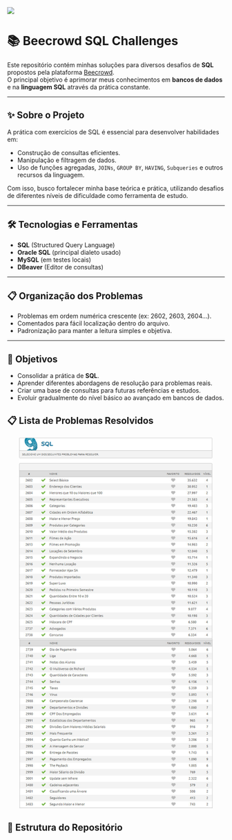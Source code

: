 <div>
 <a href="https://judge.beecrowd.com/pt/problems/index/9"><img src="https://resources.beecrowd.com.br/judge/img/5.0/logo-beecrowd.png?1635097036" height="100"></a>
</div>


# 📚 Beecrowd SQL Challenges

Este repositório contém minhas soluções para diversos desafios de **SQL** propostos pela plataforma [Beecrowd](https://www.beecrowd.com.br/).  
O principal objetivo é aprimorar meus conhecimentos em **bancos de dados** e na **linguagem SQL** através da prática constante.

---

## ✨ Sobre o Projeto

A prática com exercícios de SQL é essencial para desenvolver habilidades em:

- Construção de consultas eficientes.
- Manipulação e filtragem de dados.
- Uso de funções agregadas, `JOINs`, `GROUP BY`, `HAVING`, `Subqueries` e outros recursos da linguagem.

Com isso, busco fortalecer minha base teórica e prática, utilizando desafios de diferentes níveis de dificuldade como ferramenta de estudo.

---

## 🛠 Tecnologias e Ferramentas

- **SQL** (Structured Query Language)
- **Oracle SQL** (principal dialeto usado)
- **MySQL** (em testes locais)
- **DBeaver** (Editor de consultas)

---
## 📋 Organização dos Problemas

- Problemas em ordem numérica crescente (ex: 2602, 2603, 2604...).
- Comentados para fácil localização dentro do arquivo.
- Padronização para manter a leitura simples e objetiva.

---

## 🎯 Objetivos

- Consolidar a prática de **SQL**.
- Aprender diferentes abordagens de resolução para problemas reais.
- Criar uma base de consultas para futuras referências e estudos.
- Evoluir gradualmente do nível básico ao avançado em bancos de dados.

## 📋 Lista de Problemas Resolvidos

<p align="center">
  <img src="https://raw.githubusercontent.com/brunomouramathais/desafios-sql-beecrowd/main/Desafio%20beecrowd/Lista/Desafios%20Feitos.jpg" alt="Lista de Problemas Resolvidos Beecrowd" width="450"/>
</p>


## 🧩 Estrutura do Repositório

